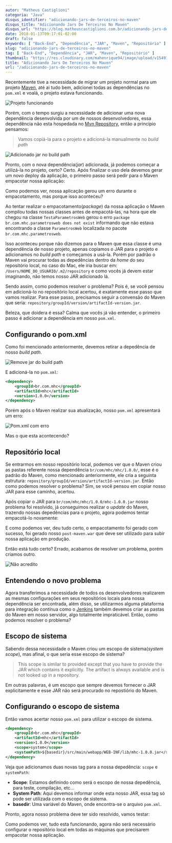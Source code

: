 ```yaml
---
autor: "Matheus Castiglioni"
categoria: "Java"
disqus_identifier: "adicionando-jars-de-terceiros-no-maven"
disqus_title: "Adicionando Jars De Terceiros No Maven"
disqus_url: "https://blog.matheuscastiglioni.com.br/adicionando-jars-de-terceiros-no-maven"
date: 2018-01-13T09:17:01-02:00
draft: false
keywords: [ "Back-End", "Dependência", "JAR", "Maven", "Repositório" ]
slug: "adicionando-jars-de-terceiros-no-maven"
tag: [ "Back-End", "Dependência", "JAR", "Maven", "Repositório" ]
thumbnail: "https://res.cloudinary.com/mahenrique94/image/upload/v1549720017/trabalhando-com-diferentes-perfis-no-maven_l8mvbg.jpg"
title: "Adicionando Jars De Terceiros No Maven"
url: "/adicionando-jars-de-terceiros-no-maven"
---
```


Recentemente tive a necessidade de migrar um projeto normal para um projeto [Maven](https://maven.apache.org/), até ai tudo bem, adicionei todas as dependências no `pom.xml` e voalá, o projeto estava funcionando.

![Projeto funcionando](https://res.cloudinary.com/mahenrique94/image/upload/v1549720221/gif-danca_xagclw.gif)

Porém, com o tempo surgiu a necessidade de adicionar uma nova dependência desenvolvida por um de nossos desenvolvedores, essa dependência não esta hospedada no [Mvn Repository](https://mvnrepository.com/), então a princípio pensamos:

> Vamos copiá-la para o projeto e adicioná-la manualmente no *build path*

![Adicionado jar no build path](https://res.cloudinary.com/mahenrique94/image/upload/v1549720245/add-mhcjar-to-build-path_i2uiqj.gif)

Pronto, com o nova dependência(*jar*) adicionada, já podemos começar a utilizá-la no projeto, certo? Certo. Após finalizar o uso dela devemos gerar um novo deploy da aplicação, o primeiro passo será pedir para o Maven empacotar nossa aplicação:

<script src="https://asciinema.org/a/bM31yVbAHuL3FDwuTQgMkpp0q.js" id="asciicast-bM31yVbAHuL3FDwuTQgMkpp0q" async></script>

Como podemos ver, nossa aplicação gerou um erro durante o empacotamento, mas porque isso aconteceu?

Ao tentar realizar o empacotamento(*package*) da nossa aplicação o Maven compilou todas nossas classes antes de empacotá-las, na hora que ele chegou na classe `TestaParametrosWeb` gerou o erro `package br.com.mhc.parametrosweb does not exist` informando que não estava encontrando a classe `ParametrosWeb` localizada no pacote `br.com.mhc.parametrosweb`.

Isso aconteceu porque não dizemos para o Maven que essa classe é uma dependência de nosso projeto, apenas copiamos o JAR para o projeto e adicionamos no *build path* e começamos a usá-la. Porém por padrão o Maven vai procurar todas as depedências dentro da *home* do seu repositório local, no caso do Mac, ele iria buscar em: `/Users/NOME_DO_USUARIO/.m2/repository` e como vocês já devem estar imaginando, não temos nosso JAR adicionado lá.

Sendo assim, como podemos resolver o problema? Pois é, se você pensou em adicioná-lo no repositório local acertou, é exatamente esse passo que vamos realizar. Para esse passo, precisamos seguir a convensão do Maven que seria: `repository/groupId/version/artifactId-version.jar`.

Beleza, que doidera é essa? Calma que vocês já vão entender, o primeiro passo é adicionar a dependência em nosso `pom.xml`.

## Configurando o pom.xml

Como foi mencionado anteriormente, devemos retirar a depedência de nosso *build path*.

![Remove jar do build path](https://res.cloudinary.com/mahenrique94/image/upload/v1549720267/remove-mhc-to-build-path_gagdu3.gif)

E adicioná-la no `pom.xml`:

```xml
<dependency>
	<groupId>br.com.mhc</groupId>
	<artifactId>mhc</artifactId>
	<version>1.0.0</version>
</dependency>
```

Porém após o Maven realizar sua atualização, nosso `pom.xml` apresentará um erro:

![Pom.xml com erro](https://res.cloudinary.com/mahenrique94/image/upload/v1549720289/mhc-pom-xml_mydxqz.png)

Mas o que esta acontecendo?

## Repositório local

Se entrarmos em nosso repositório local, podemos ver que o Maven criou as pastas referente nossa dependência `br/com/mhc/mhc/1.0.0/`, esse é o padrão do Maven, como mencionado anteriormente, ele cria a seguinta estrutura: `repository/groupId/version/artifactId-version.jar`. Então como podemos resolver o problema? Sim, se você pensou em copiar nosso JAR para esse caminho, acertou.

Após copiar o JAR para `br/com/mhc/mhc/1.0.0/mhc-1.0.0.jar` nosso problema foi resolvido, já conseguimos realizar o *update* do Maven, trazendo nossas depedências para o projeto, agora podemos tentar empacotá-lo novamente:

<script src="https://asciinema.org/a/e7dyTF6zC5U2VB2jDaudejOu9.js" id="asciicast-e7dyTF6zC5U2VB2jDaudejOu9" async></script>

E como podemos ver, deu tudo certo, o empacotamento foi gerado com sucesso, foi gerado nosso `post-maven.war` que deve ser utilizado para subir nossa aplicação em produção.

Então está tudo certo? Errado, acabamos de resolver um problema, porém criamos outro.

![Não acredito](https://res.cloudinary.com/mahenrique94/image/upload/v1549719914/gif-nao-acredito-computador_llvlm1.gif)

## Entendendo o novo problema

Agora transferimos a necessidade de todos os desenvolvedores realizarem as mesmas configurações em seus repositórios locais para nossa dependência ser encontrada, além disso, se utilizarmos alguma plataforma para integração contínua como o [Jenkins](https://jenkins.io/) também devemos criar as pastas do Maven em nosso servidor, algo totalmente impraticável. Então, como podemos resolver o problema?

## Escopo de sistema

Sabendo dessa necessidade o Maven criou um escopo de sistema(*system scope*), mas afinal, o que seria esse escopo de sistema?

> This scope is similar to provided except that you have to provide the JAR which contains it explicitly. The artifact is always available and is not looked up in a repository.

Em outras palavras, é um escopo que sempre devemos fornecer o JAR explicitamente e esse JAR não será procurado no repostiório do Maven.

## Configurando o escopo de sistema

Então vamos acertar nosso `pom.xml` para utilizar o escopo de sistema.

```xml
<dependency>
	<groupId>br.com.mhc</groupId>
	<artifactId>mhc</artifactId>
	<version>1.0.0</version>
	<scope>system</scope>
	<systemPath>${basedir}/src/main/webapp/WEB-INF/lib/mhc-1.0.0.jar</systemPath>
</dependency>
```

Veja que adicionamos duas novas tag para a nossa depedência: `scope` e `systemPath`:

- **Scope**: Estamos definindo como será o escopo de nossa depedência, para teste, compilação, etc...
- **System Path**: Aqui devemos informar onde esta nosso JAR, essa tag só pode ser utilizada com o escopo de sistema.
- **basedir**: Uma variável do Maven, onde encontra-se o arquivo `pom.xml`.

Pronto, agora nosso problema deve ter sido resolvido, vamos testar:

<script src="https://asciinema.org/a/W0gxuPuTwKTykhVsQz9W9HX2Y.js" id="asciicast-W0gxuPuTwKTykhVsQz9W9HX2Y" async></script>

Como podemos ver, tudo esta funcionando, agora não será necessário configurar o repositório local em todas as máquinas que precisarem empacotar nossa aplicação.
